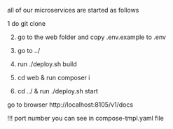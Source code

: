all of our microservices are started as follows

1 do git clone

2. go to the web folder and copy .env.example to .env

3. go to ../

4. run ./deploy.sh build

5. cd web & run composer i

6. cd ../ & run ./deploy.sh start

go to browser
http://localhost:8105/v1/docs

!!! port number you can see in compose-tmpl.yaml file
